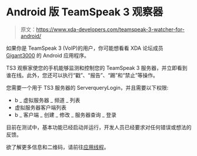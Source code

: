 # Android 版 TeamSpeak 3 观察器

> 原文：<https://www.xda-developers.com/teamspeak-3-watcher-for-android/>

如果你是 TeamSpeak 3 (VoIP)的用户，你可能想看看 XDA 论坛成员 [Gigant3000](http://forum.xda-developers.com/member.php?u=2385660) 的 Android 应用程序。

TS3 观察家使您的手机能够监测和控制您的 TeamSpeak 3 服务器，并立即看到谁在线。此外，您还可以执行“戳”、“报告”、“踢”和“禁止”等操作。

您需要一个用于 TS3 服务器的 ServerqueryLogin，并且需要以下权限:

*   b _ 虚拟服务器 _ 频道 _ 列表
*   虚拟服务器客户端列表
*   b _ 客户端 _ 创建 _ 修改 _ 服务器查询 _ 登录

目前在测试中，基本功能已经启动并运行，开发人员已经要求对任何错误或想法的反馈。

欲了解更多信息和二维码，请前往[应用线程](http://forum.xda-developers.com/showthread.php?t=952092)。